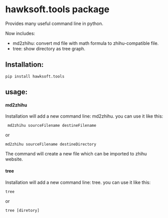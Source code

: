 # hawksoft.tools package



Provides many useful command line in python. 

Now includes:

- md2zhihu: convert md file with math formula to zhihu-compatible file.
- tree: show directory as tree graph. 



## Installation:

```
pip install hawksoft.tools
```



## usage:



#### md2zhihu

Installation will add a new command line: md2zhihu. you can use it like this:

```
 md2zhihu sourceFilename destineFilename 
```

or

```
md2zhihu sourceFilename destineDirectory
```



The command will create a new file which can be imported to zhihu website.



#### tree

Installation will add a new command line: tree. you can use it like this:

```
tree 
```

or 

```
tree [diretory]
```



